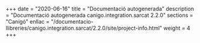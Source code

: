 +++
date        = "2020-06-16"
title       = "Documentació autogenerada"
description = "Documentació autogenerada canigo.integration.sarcat 2.2.0"
sections    = "Canigó"
enllac		= "/documentacio-llibreries/canigo.integration.sarcat/2.2.0/site/project-info.html"
weight      = 4
+++

